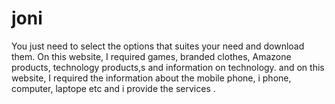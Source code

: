 # joni
You just need to select the options that suites your need and download them. On this website, I required games,  branded clothes, Amazone products, technology products,s and information on technology. and on this website, I required the information about the mobile phone,  i phone, computer, laptope etc and i provide the services .
